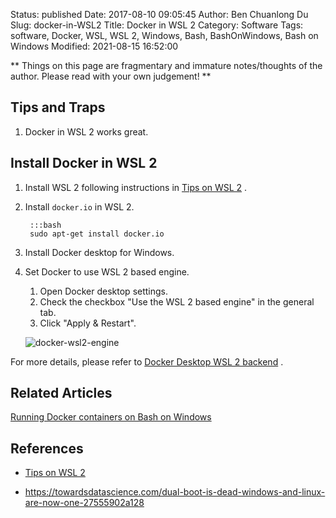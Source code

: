 Status: published
Date: 2017-08-10 09:05:45
Author: Ben Chuanlong Du
Slug: docker-in-WSL2
Title: Docker in WSL 2
Category: Software
Tags: software, Docker, WSL, WSL 2, Windows, Bash, BashOnWindows, Bash on Windows
Modified: 2021-08-15 16:52:00

**
Things on this page are
fragmentary and immature notes/thoughts of the author.
Please read with your own judgement!
**
## Tips and Traps

1. Docker in WSL 2 works great.

## Install Docker in WSL 2 

1. Install WSL 2 following instructions in 
    [Tips on WSL 2](http://www.legendu.net/misc/blog/wsl-tips/)
    .

2. Install `docker.io` in WSL 2. 

        :::bash
        sudo apt-get install docker.io

2. Install Docker desktop for Windows.

3. Set Docker to use WSL 2 based engine. 

    1. Open Docker desktop settings.
    2. Check the checkbox "Use the WSL 2 based engine" in the general tab.
    3. Click "Apply & Restart".

    ![docker-wsl2-engine](https://docs.docker.com/docker-for-windows/images/wsl2-enable.png)

For more details,
please refer to
[Docker Desktop WSL 2 backend](https://docs.docker.com/docker-for-windows/wsl/)
.

## Related Articles 

[Running Docker containers on Bash on Windows](https://blog.jayway.com/2017/04/19/running-docker-on-bash-on-windows/)

## References

- [Tips on WSL 2](http://www.legendu.net/misc/blog/wsl-tips/)

- https://towardsdatascience.com/dual-boot-is-dead-windows-and-linux-are-now-one-27555902a128

